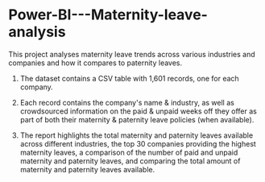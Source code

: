 # Power-BI---Maternity-leave-analysis
This project analyses maternity leave trends across various industries and companies and how it compares to paternity leaves.

1. The dataset contains a CSV table with 1,601 records, one for each company.
  
2. Each record contains the company's name & industry, as well as crowdsourced information on the paid & unpaid weeks off they offer as part of both their maternity & paternity leave policies (when available).
   
3. The report highlights the total maternity and paternity leaves available across different industries, the top 30 companies providing the highest maternity leaves, a comparison of the number of paid and unpaid maternity and paternity leaves, and comparing the total amount of maternity and paternity leaves available.
